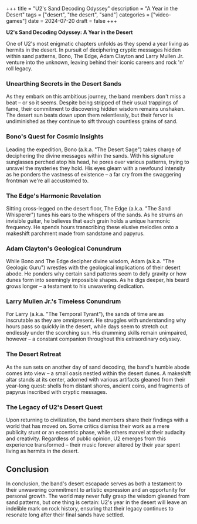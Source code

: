 +++
title = "U2's Sand Decoding Odyssey"
description = "A Year in the Desert"
tags = ["desert", "the desert", "sand"]
categories = ["video-games"]
date = 2024-07-20
draft = false
+++

**U2's Sand Decoding Odyssey: A Year in the Desert**

One of U2's most enigmatic chapters unfolds as they spend a year living as hermits in the desert. In pursuit of deciphering cryptic messages hidden within sand patterns, Bono, The Edge, Adam Clayton and Larry Mullen Jr. venture into the unknown, leaving behind their iconic careers and rock 'n' roll legacy.

### Unearthing Secrets in the Desert Sands

As they embark on this ambitious journey, the band members don't miss a beat – or so it seems. Despite being stripped of their usual trappings of fame, their commitment to discovering hidden wisdom remains unshaken. The desert sun beats down upon them relentlessly, but their fervor is undiminished as they continue to sift through countless grains of sand.

### Bono's Quest for Cosmic Insights

Leading the expedition, Bono (a.k.a. "The Desert Sage") takes charge of deciphering the divine messages within the sands. With his signature sunglasses perched atop his head, he pores over various patterns, trying to unravel the mysteries they hold. His eyes gleam with a newfound intensity as he ponders the vastness of existence – a far cry from the swaggering frontman we're all accustomed to.

### The Edge's Harmonic Revelation

Sitting cross-legged on the desert floor, The Edge (a.k.a. "The Sand Whisperer") tunes his ears to the whispers of the sands. As he strums an invisible guitar, he believes that each grain holds a unique harmonic frequency. He spends hours transcribing these elusive melodies onto a makeshift parchment made from sandstone and papyrus.

### Adam Clayton's Geological Conundrum

While Bono and The Edge decipher divine wisdom, Adam (a.k.a. "The Geologic Guru") wrestles with the geological implications of their desert abode. He ponders why certain sand patterns seem to defy gravity or how dunes form into seemingly impossible shapes. As he digs deeper, his beard grows longer – a testament to his unwavering dedication.

### Larry Mullen Jr.'s Timeless Conundrum

For Larry (a.k.a. "The Temporal Tyrant"), the sands of time are as inscrutable as they are omnipresent. He struggles with understanding why hours pass so quickly in the desert, while days seem to stretch out endlessly under the scorching sun. His drumming skills remain unimpaired, however – a constant companion throughout this extraordinary odyssey.

### The Desert Retreat

As the sun sets on another day of sand decoding, the band's humble abode comes into view – a small oasis nestled within the desert dunes. A makeshift altar stands at its center, adorned with various artifacts gleaned from their year-long quest: shells from distant shores, ancient coins, and fragments of papyrus inscribed with cryptic messages.

### The Legacy of U2's Desert Quest

Upon returning to civilization, the band members share their findings with a world that has moved on. Some critics dismiss their work as a mere publicity stunt or an eccentric phase, while others marvel at their audacity and creativity. Regardless of public opinion, U2 emerges from this experience transformed – their music forever altered by their year spent living as hermits in the desert.

## Conclusion

In conclusion, the band's desert escapade serves as both a testament to their unwavering commitment to artistic expression and an opportunity for personal growth. The world may never fully grasp the wisdom gleaned from sand patterns, but one thing is certain: U2's year in the desert will leave an indelible mark on rock history, ensuring that their legacy continues to resonate long after their final sands have settled.
